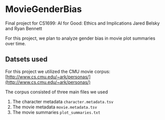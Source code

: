 # MovieGenderBias
Final project for CS1699: AI for Good: Ethics and Implications
Jared Belsky and Ryan Bennett 

For this project, we plan to analyze gender bias in movie plot summaries over time.

## Datsets used
For this project we utilized the CMU movie corpus: [http://www.cs.cmu.edu/~ark/personas/](http://www.cs.cmu.edu/~ark/personas/)

The corpus consisted of three main files we used
1. The character metadata `character.metadata.tsv`
2. The movie metadata `movie.metadata.tsv`
3. The movie summaries `plot_summaries.txt`


